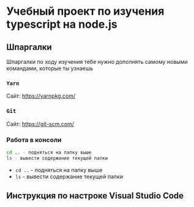 # Учебный проект по изучения typescript на node.js

## Шпаргалки

Шпаргалки по ходу изучения тебе нужно дополнять самому новыми командами, которые ты узнаешь

### `Yarn`

Сайт: https://yarnpkg.com/

### `Git`

Сайт: https://git-scm.com/

### Работа в консоли

```sh
cd .. - подняться на папку выше
ls - вывести содержание текущей папки
```


* `cd ..` - подняться на папку выше
* `ls` - вывести содержание текущей папки


## Инструкция по настроке Visual Studio Code
